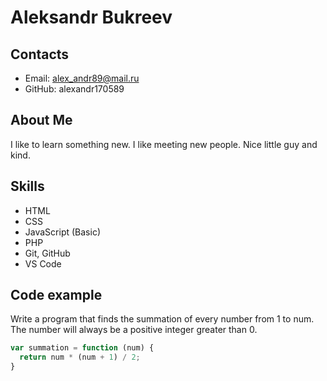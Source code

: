 # Aleksandr Bukreev
## Contacts
* Email: alex_andr89@mail.ru
* GitHub: alexandr170589
## About Me
I like to learn something new. I like meeting new people.
Nice little guy and kind.
## Skills
* HTML
* CSS
* JavaScript (Basic)
* PHP
* Git, GitHub
* VS Code
## Code example
Write a program that finds the summation of every number from 1 to num. The number will always be a positive integer greater than 0.
```javascript
var summation = function (num) {
  return num * (num + 1) / 2;
}
```